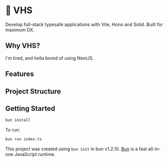 # 📼 VHS

Develop full-stack typesafe applications with Vite, Hono and Solid. Built for maximum DX.

## Why VHS?
I'm tired, and hella bored of using NextJS.

## Features

## Project Structure

## Getting Started

```bash
bun install
```

To run:

```bash
bun run index.ts
```

This project was created using `bun init` in bun v1.2.10. [Bun](https://bun.sh) is a fast all-in-one JavaScript runtime.
